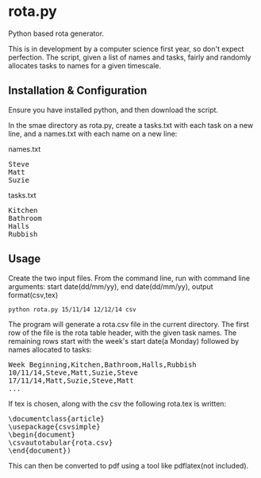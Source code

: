 rota.py
=======
Python based rota generator.

This is in development by a computer science first year, so don't expect perfection. The script, given a list of names and tasks, fairly and randomly allocates tasks to names for a given timescale.

Installation & Configuration
----------------------------
Ensure you have installed python, and then download the script.

In the smae directory as rota.py, create a tasks.txt with each task on a new line, and a names.txt with each name on a new line:

names.txt
<pre>
Steve
Matt
Suzie
</pre>

tasks.txt
<pre>
Kitchen
Bathroom
Halls
Rubbish
</pre>

Usage
-----
Create the two input files. From the command line, run with command line arguments: start date(dd/mm/yy), end date(dd/mm/yy), output format(csv,tex)

`python rota.py 15/11/14 12/12/14 csv`

The program will generate a rota.csv file in the current directory. The first row of the file is the rota table header, with the given task names. The remaining rows start with the week's start date(a Monday) followed by names allocated to tasks:

<pre>
Week Beginning,Kitchen,Bathroom,Halls,Rubbish
10/11/14,Steve,Matt,Suzie,Steve
17/11/14,Matt,Suzie,Steve,Matt
...
</pre>

If tex is chosen, along with the csv the following rota.tex is written:

<pre>
\documentclass{article} 
\usepackage{csvsimple} 
\begin{document} 
\csvautotabular{rota.csv} 
\end{document})
</pre>

This can then be converted to pdf using a tool like pdflatex(not included).